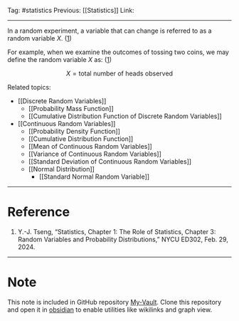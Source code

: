 Tag: #statistics 
Previous: [[Statistics]]
Link: 

---

In a random experiment, a variable that can change is referred to as a random variable $X$. (<u>1</u>)

For example, when we examine the outcomes of tossing two coins, we may define the random variable $X$ as: (<u>1</u>)

$$X = \text{total number of heads observed}$$

Related topics:

- [[Discrete Random Variables]]
	- [[Probability Mass Function]]
	- [[Cumulative Distribution Function of Discrete Random Variables]]
- [[Continuous Random Variables]]
	- [[Probability Density Function]]
	- [[Cumulative Distribution Function]]
	- [[Mean of Continuous Random Variables]]
	- [[Variance of Continuous Random Variables]]
	- [[Standard Deviation of Continuous Random Variables]]
	- [[Normal Distribution]]
		- [[Standard Normal Random Variable]]

---

# Reference

1. Y.-J. Tseng, “Statistics, Chapter 1: The Role of Statistics, Chapter 3: Random Variables and Probability Distributions,” NYCU ED302, Feb. 29, 2024.

---

# Note

This note is included in GitHub repository [My-Vault](https://github.com/LittleD3092/My-Vault.git). Clone this repository and open it in [obsidian](https://obsidian.md/) to enable utilities like wikilinks and graph view.